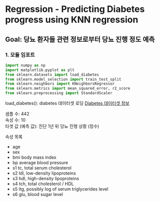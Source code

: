 # Regression - Predicting Diabetes progress using KNN regression
## Goal: 당뇨 환자들 관련 정보로부터 당뇨 진행 정도 예측 

### 1. 모듈 임포트
```python
import numpy as np
import matplotlib.pyplot as plt
from sklearn.datasets import load_diabetes
from sklearn.model_selection import train_test_split
from sklearn.neighbors import KNeighborsRegressor
from sklearn.metrics import mean_squared_error, r2_score
from sklearn.preprocessing import StandardScaler
```
load_diabetes(): diabetes 데이터셋 로딩 
[Diabetes 데이터셋 정보](https://scikit-learn.org/stable/datasets/toy_dataset.html#diabetes-dataset)

샘플 수: 442  
속성 수: 10  
타겟 값 (예측 값): 진단 1년 뒤 당뇨 진행 상황 (정수)  

속성 목록  
- age  
- sex  
- bmi body mass index
- bp average blood pressure
- s1 tc, total serum cholesterol
- s2 ldl, low-density lipoproteins
- s3 hdl, high-density lipoproteins
- s4 tch, total cholesterol / HDL
- s5 ltg, possibly log of serum triglycerides level
- s6 glu, blood sugar level
